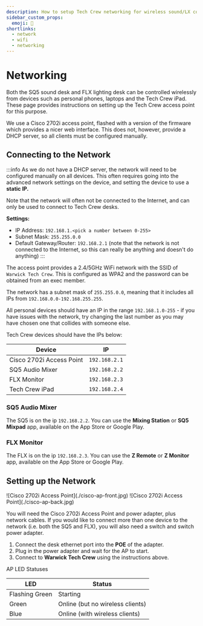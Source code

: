 ```yaml
---
description: How to setup Tech Crew networking for wireless sound/LX control.
sidebar_custom_props:
  emoji: 🛜
shortlinks:
  - network
  - wifi
  - networking
---
```

# Networking

Both the SQ5 sound desk and FLX lighting desk can be controlled wirelessly from devices such as personal phones, laptops
and the Tech Crew iPad. These page provides instructions on setting up the Tech Crew access point for this purpose.

We use a Cisco 2702i access point, flashed with a version of the firmware which provides a nicer web interface. This 
does not, however, provide a DHCP server, so all clients must be configured manually.

## Connecting to the Network
:::info
As we do not have a DHCP server, the network will need to be configured manually on all devices. This often requires 
going into the advanced network settings on the device, and setting the device to use a **static IP.**

Note that the network will often not be connected to the Internet, and can only be used to connect to Tech Crew desks.

**Settings:**
* IP Address: `192.168.1.<pick a number between 0-255>`
* Subnet Mask: `255.255.0.0`
* Default Gateway/Router: `192.168.2.1` (note that the network is not connected to the Internet, so this can 
  really be anything and doesn't do anything)
:::

The access point provides a 2.4/5GHz WiFi network with the SSID of `Warwick Tech Crew`. This is configured as WPA2 
and the password can be obtained from an exec member.

The network has a subnet mask of `255.255.0.0`, meaning that it includes all IPs from `192.168.0.0-192.168.255.255`.

All personal devices should have an IP in the range `192.168.1.0-255` - if you have issues with the network, try 
changing the last number as you may have chosen one that collides with someone else.

Tech Crew devices should have the IPs below:

| Device                   | IP            |
|--------------------------|---------------|
| Cisco 2702i Access Point | `192.168.2.1` |
| SQ5 Audio Mixer          | `192.168.2.2` |
| FLX Monitor              | `192.168.2.3` |
| Tech Crew iPad           | `192.168.2.4` |

### SQ5 Audio Mixer
The SQ5 is on the ip `192.168.2.2`. You can use the **Mixing Station** or **SQ5 Mixpad** app, available on the App Store
or Google Play.

### FLX Monitor
The FLX is on the ip `192.168.2.3`. You can use the **Z Remote** or **Z Monitor** app, available on the App Store or
Google Play.

## Setting up the Network
<div class="img-gallery">
![Cisco 2702i Access Point](./cisco-ap-front.jpg)
![Cisco 2702i Access Point](./cisco-ap-back.jpg)
</div>

You will need the Cisco 2702i Access Point and power adapter, plus network cables. If you would like to connect more 
than one device to the network (i.e. both the SQ5 and FLX), you will also need a switch and switch power adapter.

1. Connect the desk ethernet port into the **POE** of the adapter.
2. Plug in the power adapter and wait for the AP to start.
3. Connect to **Warwick Tech Crew** using the instructions above.

AP LED Statuses

| LED            | Status                           |
|----------------|----------------------------------|
| Flashing Green | Starting                         |
| Green          | Online (but no wireless clients) |
| Blue           | Online (with wireless clients)   |
